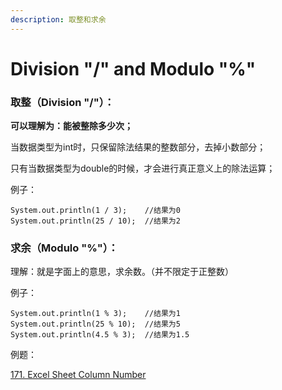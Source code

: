```yaml
---
description: 取整和求余
---
```


# Division "/"  and Modulo "%"

### 取整（Division "/"）：

**可以理解为：能被整除多少次；**

当数据类型为int时，只保留除法结果的整数部分，去掉小数部分；

只有当数据类型为double的时候，才会进行真正意义上的除法运算；

例子：

```text
System.out.println(1 / 3);    //结果为0
System.out.println(25 / 10);  //结果为2
```



### 求余（Modulo "%"）：

理解：就是字面上的意思，求余数。（并不限定于正整数）

例子：

```text
System.out.println(1 % 3);    //结果为1
System.out.println(25 % 10);  //结果为5
System.out.println(4.5 % 3);  //结果为1.5
```





例题：



[171. Excel Sheet Column Number](https://bhnigw.gitbook.io/leetcode/leetcode-171.-excel-sheet-column-number)

